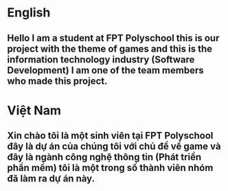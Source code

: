 # English
## Hello I am a student at FPT Polyschool this is our project with the theme of games and this is the information technology industry (Software Development) I am one of the team members who made this project.

# Việt Nam
## Xin chào tôi là một sinh viên tại FPT Polyschool đây là dự án của chúng tôi với chủ đề về game và đây là ngành công nghệ thông tin (Phát triển phần mềm) tôi là một trong số thành viên nhóm đã làm ra dự án này.
